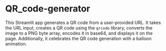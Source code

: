 # QR_code-generator

This Streamlit app generates a QR code from a user-provided URL. It takes the URL input, creates a QR code using the `qrcode` library, converts the image to a PNG byte array, encodes it in base64, and displays it on the page. Additionally, it celebrates the QR code generation with a balloon animation.
